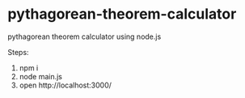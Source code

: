 # pythagorean-theorem-calculator
pythagorean theorem calculator using node.js


Steps:
1. npm i
2. node main.js
3. open http://localhost:3000/
